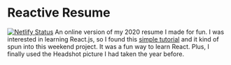 # Reactive Resume
[![Netlify Status](https://api.netlify.com/api/v1/badges/8cd80f89-27d8-42c7-b34e-feb7584dbe4c/deploy-status)](https://app.netlify.com/sites/utsavshrestha/deploys)
 An online version of my 2020 resume I made for fun. I was interested in learning React.js, so I found this <a class="underline-link" href="https://medium.com/learning-new-stuff/building-your-first-react-js-app-d53b0c98dc#.1439cdewq">simple tutorial</a> and it kind of spun into this weekend project. It was a fun way to learn React. Plus, I finally used the Headshot picture I had taken the year before.
